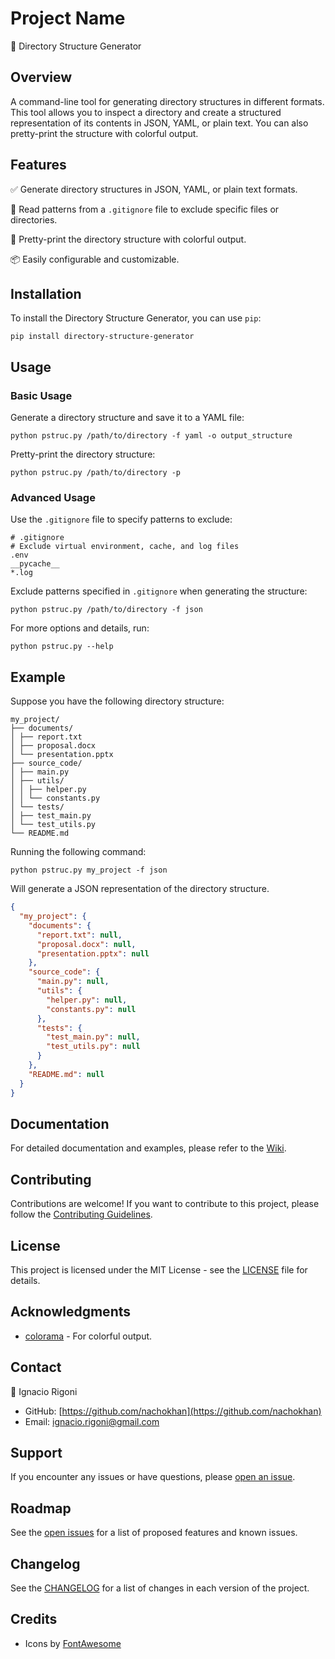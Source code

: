 # Project Name

📂 Directory Structure Generator

## Overview

A command-line tool for generating directory structures in different formats. This tool allows you to inspect a directory and create a structured representation of its contents in JSON, YAML, or plain text. You can also pretty-print the structure with colorful output.

## Features

✅ Generate directory structures in JSON, YAML, or plain text formats.

📝 Read patterns from a `.gitignore` file to exclude specific files or directories.

🎨 Pretty-print the directory structure with colorful output.

📦 Easily configurable and customizable.

## Installation

To install the Directory Structure Generator, you can use `pip`:

```
pip install directory-structure-generator
```

## Usage

### Basic Usage

Generate a directory structure and save it to a YAML file:

```
python pstruc.py /path/to/directory -f yaml -o output_structure
```

Pretty-print the directory structure:

```
python pstruc.py /path/to/directory -p
```

### Advanced Usage

Use the `.gitignore` file to specify patterns to exclude:

```
# .gitignore
# Exclude virtual environment, cache, and log files
.env
__pycache__
*.log
```

Exclude patterns specified in `.gitignore` when generating the structure:

```
python pstruc.py /path/to/directory -f json
```

For more options and details, run:

```
python pstruc.py --help
```

## Example

Suppose you have the following directory structure:

```
my_project/
├── documents/
│ ├── report.txt
│ ├── proposal.docx
│ └── presentation.pptx
├── source_code/
│ ├── main.py
│ ├── utils/
│ │ ├── helper.py
│ │ └── constants.py
│ └── tests/
│ ├── test_main.py
│ └── test_utils.py
└── README.md
```

Running the following command:
```
python pstruc.py my_project -f json
```

Will generate a JSON representation of the directory structure.

```json
{
  "my_project": {
    "documents": {
      "report.txt": null,
      "proposal.docx": null,
      "presentation.pptx": null
    },
    "source_code": {
      "main.py": null,
      "utils": {
        "helper.py": null,
        "constants.py": null
      },
      "tests": {
        "test_main.py": null,
        "test_utils.py": null
      }
    },
    "README.md": null
  }
}
```


## Documentation

For detailed documentation and examples, please refer to the [Wiki](https://github.com/nachokhan/project-structure/wiki).

## Contributing

Contributions are welcome! If you want to contribute to this project, please follow the [Contributing Guidelines](CONTRIBUTING.md).

## License

This project is licensed under the MIT License - see the [LICENSE](LICENSE) file for details.

## Acknowledgments

- [colorama](https://pypi.org/project/colorama/) - For colorful output.

## Contact

👤 Ignacio Rigoni

- GitHub: [https://github.com/nachokhan](https://github.com/nachokhan)
- Email: ignacio.rigoni@gmail.com

## Support

If you encounter any issues or have questions, please [open an issue](https://github.com/nachokhan/project-structure/issues).

## Roadmap

See the [open issues](https://github.com/nachokhan/project-structure/issues) for a list of proposed features and known issues.

## Changelog

See the [CHANGELOG](CHANGELOG.md) for a list of changes in each version of the project.

## Credits

- Icons by [FontAwesome](https://fontawesome.com/)
